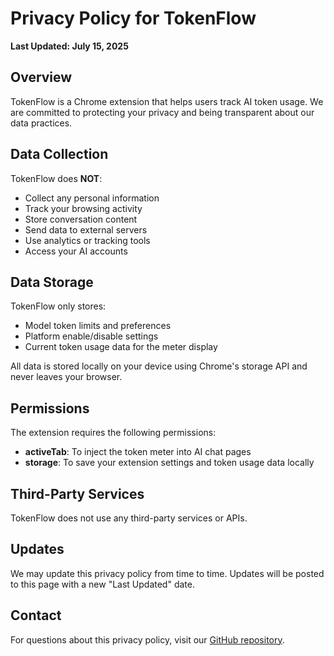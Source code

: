 # Privacy Policy for TokenFlow

**Last Updated: July 15, 2025**

## Overview

TokenFlow is a Chrome extension that helps users track AI token usage. We are committed to protecting your privacy and being transparent about our data practices.

## Data Collection

TokenFlow does **NOT**:
- Collect any personal information
- Track your browsing activity
- Store conversation content
- Send data to external servers
- Use analytics or tracking tools
- Access your AI accounts

## Data Storage

TokenFlow only stores:
- Model token limits and preferences
- Platform enable/disable settings
- Current token usage data for the meter display

All data is stored locally on your device using Chrome's storage API and never leaves your browser.

## Permissions

The extension requires the following permissions:
- **activeTab**: To inject the token meter into AI chat pages
- **storage**: To save your extension settings and token usage data locally

## Third-Party Services

TokenFlow does not use any third-party services or APIs.

## Updates

We may update this privacy policy from time to time. Updates will be posted to this page with a new "Last Updated" date.

## Contact

For questions about this privacy policy, visit our [GitHub repository](https://github.com/ivelin-web/tokenflow).